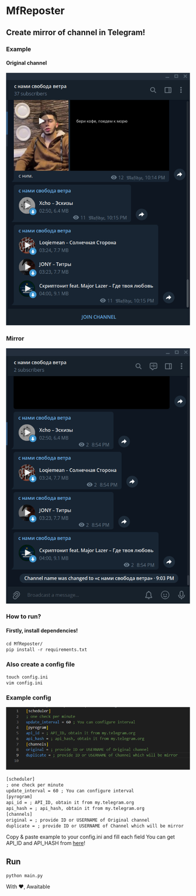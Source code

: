 # MfReposter
## Create mirror of channel in Telegram!
### Example

#### Original channel
<img src='.github/original_channel.png'>

### Mirror
<img src='.github/channel_mirror.png'>

### How to run?

#### Firstly, install dependencies!
```
cd MfReposter/
pip install -r requirements.txt
```
### Also create a config file
```
touch config.ini
vim config.ini
```
### Example config
<img src='.github/config.png'> <br>
```
[scheduler]
; one check per minute
update_interval = 60 ; You can configure interval
[pyrogram]
api_id = ; API_ID, obtain it from my.telegram.org
api_hash = ; api_hash, obtain it from my.telegram.org
[channels]
original = ; provide ID or USERNAME of Original channel
duplicate = ; provide ID or USERNAME of Channel which will be mirror

```

Copy & paste example to your config.ini and fill each field
You can get API_ID and API_HASH from <a href='https://my.telegram.org'>here</a>!

## Run
```
python main.py
```

With ❤, Awaitable

